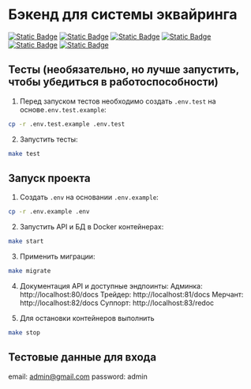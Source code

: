 # Бэкенд для системы эквайринга

[![Static Badge](https://img.shields.io/badge/python-3670A0?style=for-the-badge&logo=python&logoColor=ffdd54)](https://www.python.org)
[![Static Badge](https://img.shields.io/badge/FastAPI-005571?style=for-the-badge&logo=fastapi)](https://fastapi.tiangolo.com/)
[![Static Badge](https://img.shields.io/badge/-Swagger-%23Clojure?style=for-the-badge&logo=swagger&logoColor=white)](https://swagger.io)
[![Static Badge](https://img.shields.io/badge/postgresql-4169e1?style=for-the-badge&logo=postgresql&logoColor=white)](https://www.postgresql.org)
[![Static Badge](https://img.shields.io/badge/-SQLAlchemy-ffd54?style=for-the-badge&logo=sqlalchemy&logoColor=white)](https://www.sqlalchemy.org/)
[![Static Badge](https://img.shields.io/badge/docker-257bd6?style=for-the-badge&logo=docker&logoColor=white)](https://www.docker.com/)


## Тесты (необязательно, но лучше запустить, чтобы убедиться в работоспособности)
1. Перед запуском тестов необходимо создать `.env.test` на основе`.env.test.example`:
```bash
cp -r .env.test.example .env.test
```

2. Запустить тесты:
```bash
make test
```


## Запуск проекта
1. Создать `.env` на основании `.env.example`:
```bash
cp -r .env.example .env
```

2. Запустить API и БД в Docker контейнерах:
```bash
make start
```

3. Применить миграции:
```bash
make migrate
```

4. Документация API и доступные эндпоинты:
Админка: http://localhost:80/docs
Трейдер: http://localhost:81/docs
Мерчант: http://localhost:82/docs
Суппорт: http://localhost:83/redoc

5. Для остановки контейнеров выполнить
```bash
make stop
```

## Тестовые данные для входа

email: admin@gmail.com
password: admin
